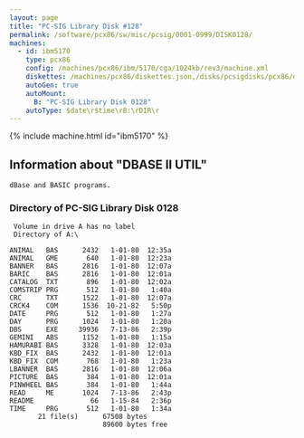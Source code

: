 ```yaml
---
layout: page
title: "PC-SIG Library Disk #128"
permalink: /software/pcx86/sw/misc/pcsig/0001-0999/DISK0128/
machines:
  - id: ibm5170
    type: pcx86
    config: /machines/pcx86/ibm/5170/cga/1024kb/rev3/machine.xml
    diskettes: /machines/pcx86/diskettes.json,/disks/pcsigdisks/pcx86/diskettes.json
    autoGen: true
    autoMount:
      B: "PC-SIG Library Disk 0128"
    autoType: $date\r$time\rB:\rDIR\r
---
```


{% include machine.html id="ibm5170" %}

## Information about "DBASE II UTIL"

    dBase and BASIC programs.

### Directory of PC-SIG Library Disk 0128

     Volume in drive A has no label
     Directory of A:\

    ANIMAL   BAS      2432   1-01-80  12:35a
    ANIMAL   GME       640   1-01-80  12:23a
    BANNER   BAS      2816   1-01-80  12:07a
    BARIC    BAS      2816   1-01-80  12:01a
    CATALOG  TXT       896   1-01-80  12:02a
    COMSTRIP PRG       512   1-01-80   1:40a
    CRC      TXT      1522   1-01-80  12:07a
    CRCK4    COM      1536  10-21-82   5:50p
    DATE     PRG       512   1-01-80   1:27a
    DAY      PRG      1024   1-01-80   1:20a
    DBS      EXE     39936   7-13-86   2:39p
    GEMINI   ABS      1152   1-01-80   1:15a
    HAMURABI BAS      3328   1-01-80  12:03a
    KBD_FIX  BAS      2432   1-01-80  12:01a
    KBD_FIX  COM       768   1-01-80   1:23a
    LBANNER  BAS      2816   1-01-80  12:06a
    PICTURE  BAS       384   1-01-80  12:01a
    PINWHEEL BAS       384   1-01-80   1:44a
    READ     ME       1024   7-13-86   2:43p
    README              66   1-15-84   2:36p
    TIME     PRG       512   1-01-80   1:34a
           21 file(s)      67508 bytes
                           89600 bytes free
